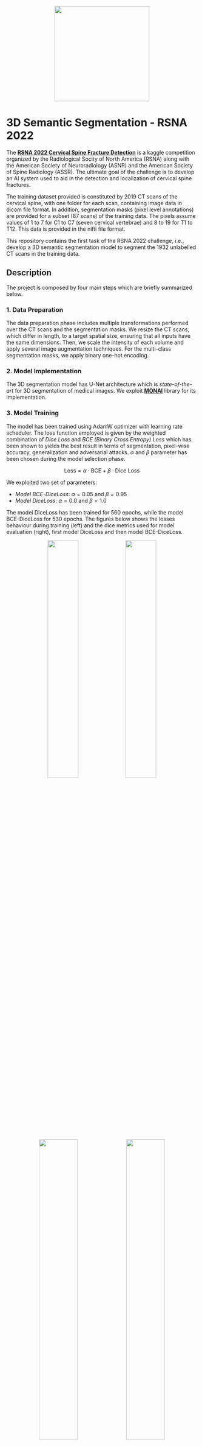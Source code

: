 
<p align="center">
  <img height="250" width="250" src="https://github.com/RiccardoGalarducci/3D-semantic-segmentation-RSNA2022-kaggle/blob/main/images/thumbnail.png" hspace="40">
</p>


# 3D Semantic Segmentation - RSNA 2022

The **[RSNA 2022 Cervical Spine Fracture Detection](https://www.kaggle.com/competitions/rsna-2022-cervical-spine-fracture-detection)** is a kaggle competition organized by the Radiological Socity of North America (RSNA) along with the American Society of Neuroradiology (ASNR) and the American Society of Spine Radiology (ASSR).
The ultimate goal of the challenge is to develop an AI system used to aid in the detection and localization of cervical spine fractures.

The training dataset provided is constituted by 2019 CT scans of the cervical spine, with one folder for each scan, containing image data in dicom file format. In addition, segmentation masks (pixel level annotations) are provided for a subset (87 scans) of the training data. The pixels assume values of 1 to 7 for C1 to C7 (seven cervical vertebrae) and 8 to 19 for T1 to T12. This data is provided in the nifti file format. 

This repository contains the first task of the RSNA 2022 challenge, i.e., develop a 3D semantic segmentation model to segment the 1932 unlabelled CT scans in the training data.

## Description

The project is composed by four main steps which are briefly summarized below.

### 1. Data Preparation
The data preparation phase includes multiple transformations performed over the CT scans and the segmentation masks. We resize the CT scans, which differ in length, to a target spatial size, ensuring that all inputs have the same dimensions. Then, we scale the intensity of each volume and apply several image augmentation techniques. For the multi-class segmentation masks, we apply binary one-hot encoding.
### 2. Model Implementation 
The 3D segmentation model has U-Net architecture which is *state-of-the-art* for 3D segmentation of medical images. We exploit **[MONAI](https://monai.io/)**  library for its implementation. 
### 3. Model Training
The model has been trained using AdamW optimizer with learning rate scheduler. The loss function employed is given by the weighted combination of *Dice Loss* and *BCE (Binary Cross Entropy) Loss*  which has been shown to yields the best result in terms of segmentation, pixel-wise accuracy, generalization and adversarial attacks. $\alpha$ and $\beta$ parameter has been chosen during the model selection phase.

```math
\text{Loss} = \alpha \cdot \text{BCE} + \beta \cdot \text{Dice Loss}
```

We exploited two set of parameters:
* *Model BCE-DiceLoss*: $` \alpha = 0.05 `$ and $` \beta = 0.95 `$
* *Model DiceLoss*: $` \alpha = 0.0 `$ and $` \beta = 1.0 `$

The model DiceLoss has been trained for 560 epochs, while the model BCE-DiceLoss for 530 epochs. The figures below shows the losses behaviour during training (left) and the dice metrics used for model evaluation (right), first model DiceLoss and then model BCE-DiceLoss.

<p align="center">
  <img width="40%" src=https://github.com/user-attachments/assets/03030c9e-1260-4839-ac87-22058fa00b79
>
  <img width="40%" src=https://github.com/user-attachments/assets/3fa700a7-3bd8-4565-9c7b-1a0ca7e106d8
>
</p>


<p align="center">
  <img width="45%" src=https://github.com/user-attachments/assets/849b0ae4-f188-44bb-950f-6d627f5fd942
>
  <img width="45%" src=https://github.com/user-attachments/assets/04d074af-ece4-43a6-89ff-a2c957dbc14e
>
</p>

### 4. Prediction
As last step we predict the segmentation masks for the unlabelled CT scans using the best trained model according to the model selection phase.

The figure below shows the predicted segmentation masks by *model BCE-DiceLoss* for some slices of a CT scan.

<p align="center">
<img width="80%" src=https://github.com/user-attachments/assets/c84ea5a7-4490-48cd-9ad8-d643299a0d5c
>
<img width="80%" src=https://github.com/user-attachments/assets/745bcd39-62ca-4333-9f75-c73596372bf8
>
<img width="80%" src=https://github.com/user-attachments/assets/0144965d-8a78-475b-99f8-14014385e176
>
<img width="80%" src=https://github.com/user-attachments/assets/cfb1fb4e-3d02-408c-8006-8fd6fed117c8
>
<img width="80%" src=https://github.com/user-attachments/assets/2709988a-55d2-4e7a-b6ef-b2ff7784cd12
>
<img width="80%" src=https://github.com/user-attachments/assets/00422baa-8bb2-4a36-977e-f2b9d998c13a
>
<img width="80%" src=https://github.com/user-attachments/assets/48eb58cd-947f-4ffe-8efe-f821a034dcc1
>
<img width="80%" src=https://github.com/user-attachments/assets/be2aace6-8eb2-4f4d-9357-7bce80fa6b3b
>
<img width="80%" src=https://github.com/user-attachments/assets/2292ef31-176b-43d7-b40d-fd1ce5bb4429
>
</p>

The figure below shows the predicted segmentation masks by *model DiceLoss* for some slices of a CT scan.

<p align="center">
<img width="80%" src=https://github.com/user-attachments/assets/ee57f341-72cc-4fcf-b6b6-64e9bbb8e69f
>
<img width="80%" src=https://github.com/user-attachments/assets/f1f836c0-d321-4cf5-9052-09edfb339c1c
>
<img width="80%" src=https://github.com/user-attachments/assets/1a66da68-037b-4d77-9551-b2a70f4ec0ac
>
<img width="80%" src=https://github.com/user-attachments/assets/0192bf2e-cf25-4846-8b66-bf256b68f450
>
<img width="80%" src=https://github.com/user-attachments/assets/cfe53ebe-54fc-4ac7-a38c-1f9cdcf6a647
>
<img width="80%" src=https://github.com/user-attachments/assets/7472a779-b246-46a8-a5ca-997b3868d0ab
>
<img width="80%" src=https://github.com/user-attachments/assets/7629328f-88f4-429f-a3b7-3fb89d5a25a3
>
<img width="80%" src=https://github.com/user-attachments/assets/7488aab0-12fa-4353-9a0d-11ef42169a03
>
<img width="80%" src=https://github.com/user-attachments/assets/28e9a15f-4de7-4895-b16b-1332e2ffea4d
>
</p>



## Repository Overview
At the root level of this repository, you will find the jupyter notebook for the training and prediction of the 3D semantic segmentation model. More specifically:
**[eda.ipynb](https://github.com/CosimoFaeti/3D-semantic-segmentation-RSNA2022/blob/main/eda.ipynb)**: This notebook contains an exploratory data analysis (EDA) of the dataset, including loading the data, visualizing images, and analyzing feature distributions;
* **[3d-semantic-segmentation-diceloss.ipynb](https://github.com/CosimoFaeti/3D-semantic-segmentation-RSNA2022/blob/main/3d-semantic-segmentation-diceloss.ipynb)** and **[3d-semantic-segmentation-bce-diceloss.ipynb](https://github.com/CosimoFaeti/3D-semantic-segmentation-RSNA2022/blob/main/3d-semantic-segmentation-bce-diceloss.ipynb)**: This notebook contains the initial training process of the 3D U-Net model for both DiceLoss and BCE-DiceLoss, including setting up the model architecture, defining training parameters, and running the first training iterations;
* **[3d-semantic-segmentation-resume-training-diceloss.ipynb](https://github.com/CosimoFaeti/3D-semantic-segmentation-RSNA2022/blob/main/3d-semantic-segmentation-resume-training-diceloss.ipynb)** and **[3d-semantic-segmentation-resume-training-bce-diceloss.ipynb](https://github.com/CosimoFaeti/3D-semantic-segmentation-RSNA2022/blob/main/3d-semantic-segmentation-resume-training-bce-diceloss.ipynb)**: This notebook is used for resuming the training of the 3D U-Net model (both DiceLoss and BCE-DiceLoss) from a saved checkpoint, allowing the training process to continue;
* **[3d-semantic-segmentation-prediction-diceloss.ipynb](https://github.com/CosimoFaeti/3D-semantic-segmentation-RSNA2022/blob/main/3d-semantic-segmentation-prediction-diceloss.ipynb)** and **[3d-semantic-segmentation-prediction-bce-diceloss.ipynb](https://github.com/CosimoFaeti/3D-semantic-segmentation-RSNA2022/blob/main/3d-semantic-segmentation-prediction-bce-diceloss.ipynb)**: This notebook is dedicated to generating predictions using the trained 3D U-Net model (both DiceLoss and BCE-DiceLoss) on the test data, and evaluating the predictions through visualizations to assess model effectiveness.

## Collaborators

* **[Riccardo Galarducci](https://github.com/RiccardoGalarducci)**
